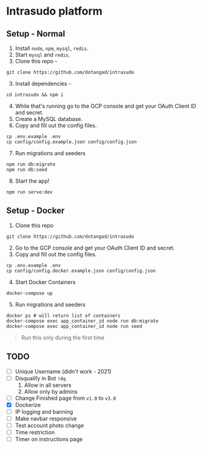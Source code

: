 # Intrasudo platform

## Setup - Normal

1. Install `node`, `npm`, `mysql`, `redis`.
2. Start `mysql` and `redis`.
3. Clone this repo -

```
git clone https://github.com/dotangad/intrasudo
```

3. Install dependencies -

```
cd intrasudo && npm i
```

4. While that's running go to the GCP console and get your OAuth Client ID and secret.
5. Create a MySQL database.
6. Copy and fill out the config files.

```
cp .env.example .env
cp config/config.example.json config/config.json
```

7. Run migrations and seeders

```
npm run db:migrate
npm run db:seed
```

8. Start the app!

```
npm run serve:dev
```

## Setup - Docker
1. Clone this repo

```
git clone https://github.com/dotangad/intrasudo
```

2. Go to the GCP console and get your OAuth Client ID and secret.
3. Copy and fill out the config files.

```
cp .env.example .env
cp config/config.docker.example.json config/config.json
```

4. Start Docker Containers

```
docker-compose up
```

5. Run migrations and seeders

```
docker ps # will return list of containers
docker-compose exec app_container_id node run db:migrate
docker-compose exec app_container_id node run seed
```
> Run this only during the first time


## TODO

- [ ] Unique Username (didn't work - 2021)
- [ ] Disqualify in Bot `!dq`
  1. Allow in all servers
  2. Allow only by admins 
- [ ] Change Finished page from `v1.0` to `v3.0`
- [x] Dockerize
- [ ] IP logging and banning
- [ ] Make navbar responsive
- [ ] Test account photo change
- [ ] Time restriction
- [ ] Timer on instructions page
